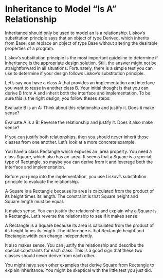 # Inheritance to Model “Is A” Relationship

Inheritance should only be used to model an is a relationship. Liskov’s substitution principle says that an object of type Derived, which inherits from Base, can replace an object of type Base without altering the desirable properties of a program.

Liskov’s substitution principle is the most important guideline to determine if inheritance is the appropriate design solution. Still, the answer might not be straightforward in all situations. Fortunately, there is a simple test you can use to determine if your design follows Liskov’s substitution principle.

Let’s say you have a class A that provides an implementation and interface you want to reuse in another class B. Your initial thought is that you can derive B from A and inherit both the interface and implementation. To be sure this is the right design, you follow theses steps:

Evaluate B is an A: Think about this relationship and justify it. Does it make sense?

Evaluate A is a B: Reverse the relationship and justify it. Does it also make sense?

If you can justify both relationships, then you should never inherit those classes from one another. Let’s look at a more concrete example.

You have a class Rectangle which exposes an .area property. You need a class Square, which also has an .area. It seems that a Square is a special type of Rectangle, so maybe you can derive from it and leverage both the interface and implementation.

Before you jump into the implementation, you use Liskov’s substitution principle to evaluate the relationship.

A Square is a Rectangle because its area is calculated from the product of its height times its length. The constraint is that Square.height and Square.length must be equal.

It makes sense. You can justify the relationship and explain why a Square is a Rectangle. Let’s reverse the relationship to see if it makes sense.

A Rectangle is a Square because its area is calculated from the product of its height times its length. The difference is that Rectangle.height and Rectangle.width can change independently.

It also makes sense. You can justify the relationship and describe the special constraints for each class. This is a good sign that these two classes should never derive from each other.

You might have seen other examples that derive Square from Rectangle to explain inheritance. You might be skeptical with the little test you just did.